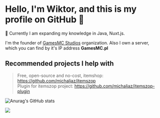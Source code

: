 # Hello, I'm Wiktor, and this is my profile on GitHub 👋

🧩 Currently I am expanding my knowledge in Java, Nuxt.js.

I'm the founder of [GamesMC Studios](https://github.com/GamesMC-Studios) organization.
Also I own a server, which you can find by it's IP address **GamesMC.pl**

## Recommended projects I help with 
> Free, open-source and no-cost, itemshop: https://github.com/michaljaz/itemszop  
> Plugin for itemszop project: https://github.com/michaljaz/itemszop-plugin


![Anurag's GitHub stats](https://github-readme-stats.vercel.app/api?username=ReferTV&count_private=true&include_all_commits=true&show_icons=true&theme=dark)

![](https://komarev.com/ghpvc/?username=RefertTV&style=for-the-badge)


<!--
**ReferTV/ReferTV** is a ✨ _special_ ✨ repository because its `README.md` (this file) appears on your GitHub profile.

Here are some ideas to get you started:

- 🔭 I’m currently working on ...
- 🌱 I’m currently learning ...
- 👯 I’m looking to collaborate on ...
- 🤔 I’m looking for help with ...
- 💬 Ask me about ...
- 📫 How to reach me: ...
- 😄 Pronouns: ...
- ⚡ Fun fact: ...
-->
